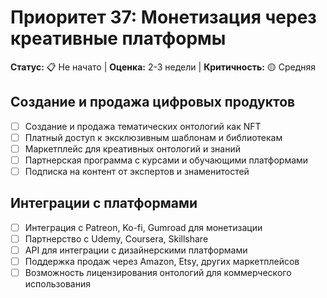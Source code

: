 # Приоритет 37: Монетизация через креативные платформы

**Статус:** 📋 Не начато | **Оценка:** 2-3 недели | **Критичность:** 🟡 Средняя

## Создание и продажа цифровых продуктов
- [ ] Создание и продажа тематических онтологий как NFT
- [ ] Платный доступ к эксклюзивным шаблонам и библиотекам
- [ ] Маркетплейс для креативных онтологий и знаний
- [ ] Партнерская программа с курсами и обучающими платформами
- [ ] Подписка на контент от экспертов и знаменитостей

## Интеграции с платформами
- [ ] Интеграция с Patreon, Ko-fi, Gumroad для монетизации
- [ ] Партнерство с Udemy, Coursera, Skillshare
- [ ] API для интеграции с дизайнерскими платформами
- [ ] Поддержка продаж через Amazon, Etsy, других маркетплейсов
- [ ] Возможность лицензирования онтологий для коммерческого использования